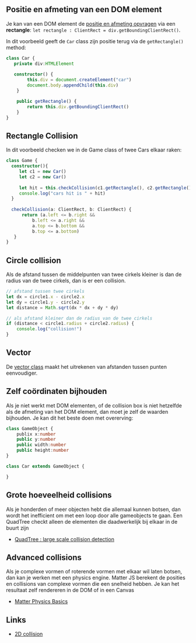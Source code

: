 ## Positie en afmeting van een DOM element

Je kan van een DOM element de [positie en afmeting opvragen](https://developer.mozilla.org/en/docs/Web/API/Element/getBoundingClientRect) via een **rectangle**: `let rectangle : ClientRect = div.getBoundingClientRect()`. 

In dit voorbeeld geeft de `Car` class zijn positie terug via de `getRectangle()` method:

```typescript
class Car {
   private div:HTMLElement
   
   constructor() {
        this.div = document.createElement("car")
        document.body.appendChild(this.div)
    }

    public getRectangle() {
        return this.div.getBoundingClientRect()
    }
}
```

## Rectangle Collision

In dit voorbeeld checken we in de Game class of twee Cars elkaar raken:

```typescript
class Game {
  constructor(){
     let c1 = new Car()
     let c2 = new Car()
     
     let hit = this.checkCollision(c1.getRectangle(), c2.getRectangle())
     console.log("cars hit is " + hit)
  }
  
  checkCollision(a: ClientRect, b: ClientRect) {
      return (a.left <= b.right &&
          b.left <= a.right &&
          a.top <= b.bottom &&
          b.top <= a.bottom)
   }
}
```

## Circle collision

Als de afstand tussen de middelpunten van twee cirkels kleiner is dan de radius van de twee cirkels, dan is er een collision.

```typescript
// afstand tussen twee cirkels
let dx = circle1.x - circle2.x
let dy = circle1.y - circle2.y
let distance = Math.sqrt(dx * dx + dy * dy)

// als afstand kleiner dan de radius van de twee cirkels
if (distance < circle1.radius + circle2.radius) {
    console.log("collision!")
}
```

## Vector 

De [vector class](vector.md) maakt het uitrekenen van afstanden tussen punten eenvoudiger.

## Zelf coördinaten bijhouden

Als je niet werkt met DOM elementen, of de collision box is niet hetzelfde als de afmeting van het DOM element, dan moet je zelf de waarden bijhouden. Je kan dit het beste doen met overerving:

```typescript
class GameObject {
    publix x:number
    public y:number
    public width:number
    public height:number
}

class Car extends GameObject {

}
```

## Grote hoeveelheid collisions

Als je honderden of meer objecten hebt die allemaal kunnen botsen, dan wordt het inefficient om met een loop door alle gameobjects te gaan. Een QuadTree checkt alleen de elementen die daadwerkelijk bij elkaar in de buurt zijn

- [QuadTree : large scale collision detection](https://github.com/timohausmann/quadtree-js)

## Advanced collisions

Als je complexe vormen of roterende vormen met elkaar wil laten botsen, dan kan je werken met een physics engine. Matter JS berekent de posities en collisions van complexe vormen die een snelheid hebben. Je kan het resultaat zelf rendereren in de DOM of in een Canvas

- [Matter Physics Basics](snippets/matter.md)

## Links

- [2D collision](https://developer.mozilla.org/en-US/docs/Games/Techniques/2D_collision_detection)
